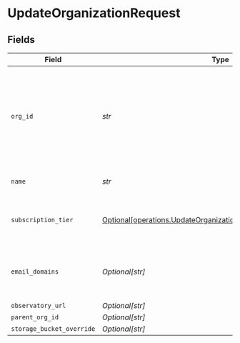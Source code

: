 # UpdateOrganizationRequest


## Fields

| Field                                                                                                                                        | Type                                                                                                                                         | Required                                                                                                                                     | Description                                                                                                                                  | Example                                                                                                                                      |
| -------------------------------------------------------------------------------------------------------------------------------------------- | -------------------------------------------------------------------------------------------------------------------------------------------- | -------------------------------------------------------------------------------------------------------------------------------------------- | -------------------------------------------------------------------------------------------------------------------------------------------- | -------------------------------------------------------------------------------------------------------------------------------------------- |
| `org_id`                                                                                                                                     | *str*                                                                                                                                        | :heavy_check_mark:                                                                                                                           | The unique ID of an organization. If an organization with this ID does not exist, this method will throw an exception.                       |                                                                                                                                              |
| `name`                                                                                                                                       | *str*                                                                                                                                        | :heavy_check_mark:                                                                                                                           | The name of the organization                                                                                                                 | ACME, Inc                                                                                                                                    |
| `subscription_tier`                                                                                                                          | [Optional[operations.UpdateOrganizationQueryParamSubscriptionTier]](../../models/operations/updateorganizationqueryparamsubscriptiontier.md) | :heavy_minus_sign:                                                                                                                           | Organization's subscription tier. Should be PAID for real customers                                                                          | FREE                                                                                                                                         |
| `email_domains`                                                                                                                              | *Optional[str]*                                                                                                                              | :heavy_minus_sign:                                                                                                                           | Email domains associated with this organization, as a comma separated list                                                                   | acme.ai,acme.com                                                                                                                             |
| `observatory_url`                                                                                                                            | *Optional[str]*                                                                                                                              | :heavy_minus_sign:                                                                                                                           | N/A                                                                                                                                          | https://hub.whylabsapp.com                                                                                                                   |
| `parent_org_id`                                                                                                                              | *Optional[str]*                                                                                                                              | :heavy_minus_sign:                                                                                                                           | N/A                                                                                                                                          | org-123                                                                                                                                      |
| `storage_bucket_override`                                                                                                                    | *Optional[str]*                                                                                                                              | :heavy_minus_sign:                                                                                                                           | N/A                                                                                                                                          |                                                                                                                                              |